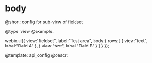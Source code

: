 body
=============


@short: config for sub-view of fieldset
	

@type: view
@example:

webix.ui({
    view:"fieldset", label:"Test area",
    body:{
       rows:[
           { view:"text", label:"Field A" },
           { view:"text", label:"Field B" }
       ]
    }
});


@template:	api_config
@descr:


